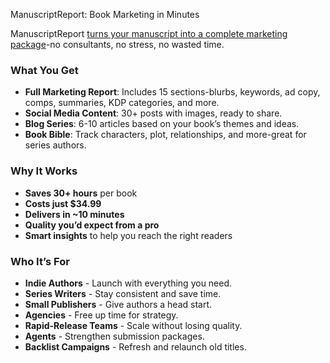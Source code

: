 ManuscriptReport: Book Marketing in Minutes

ManuscriptReport [turns your manuscript into a complete marketing package](https://ManuscriptReport.com)-no consultants, no stress, no wasted time.


### What You Get

* **Full Marketing Report**: Includes 15 sections-blurbs, keywords, ad copy, comps, summaries, KDP categories, and more.
* **Social Media Content**: 30+ posts with images, ready to share.
* **Blog Series**: 6-10 articles based on your book’s themes and ideas.
* **Book Bible**: Track characters, plot, relationships, and more-great for series authors.


### Why It Works

* **Saves 30+ hours** per book
* **Costs just \$34.99**
* **Delivers in \~10 minutes**
* **Quality you’d expect from a pro**
* **Smart insights** to help you reach the right readers


### Who It’s For

* **Indie Authors** - Launch with everything you need.
* **Series Writers** - Stay consistent and save time.
* **Small Publishers** - Give authors a head start.
* **Agencies** - Free up time for strategy.
* **Rapid-Release Teams** - Scale without losing quality.
* **Agents** - Strengthen submission packages.
* **Backlist Campaigns** - Refresh and relaunch old titles.
